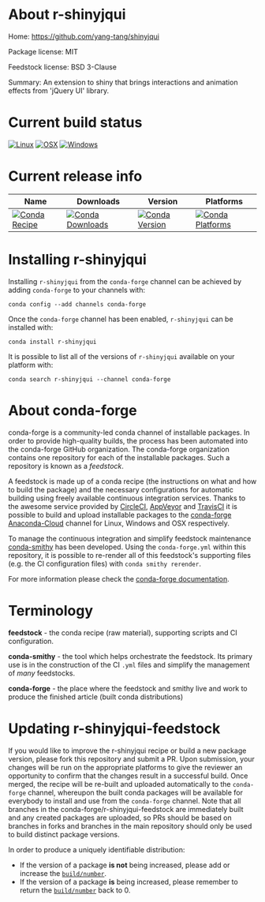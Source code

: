 About r-shinyjqui
=================

Home: https://github.com/yang-tang/shinyjqui

Package license: MIT

Feedstock license: BSD 3-Clause

Summary: An extension to shiny that brings interactions and animation effects from 'jQuery UI' library.



Current build status
====================

[![Linux](https://img.shields.io/circleci/project/github/conda-forge/r-shinyjqui-feedstock/master.svg?label=Linux)](https://circleci.com/gh/conda-forge/r-shinyjqui-feedstock)
[![OSX](https://img.shields.io/travis/conda-forge/r-shinyjqui-feedstock/master.svg?label=macOS)](https://travis-ci.org/conda-forge/r-shinyjqui-feedstock)
[![Windows](https://img.shields.io/appveyor/ci/conda-forge/r-shinyjqui-feedstock/master.svg?label=Windows)](https://ci.appveyor.com/project/conda-forge/r-shinyjqui-feedstock/branch/master)

Current release info
====================

| Name | Downloads | Version | Platforms |
| --- | --- | --- | --- |
| [![Conda Recipe](https://img.shields.io/badge/recipe-r--shinyjqui-green.svg)](https://anaconda.org/conda-forge/r-shinyjqui) | [![Conda Downloads](https://img.shields.io/conda/dn/conda-forge/r-shinyjqui.svg)](https://anaconda.org/conda-forge/r-shinyjqui) | [![Conda Version](https://img.shields.io/conda/vn/conda-forge/r-shinyjqui.svg)](https://anaconda.org/conda-forge/r-shinyjqui) | [![Conda Platforms](https://img.shields.io/conda/pn/conda-forge/r-shinyjqui.svg)](https://anaconda.org/conda-forge/r-shinyjqui) |

Installing r-shinyjqui
======================

Installing `r-shinyjqui` from the `conda-forge` channel can be achieved by adding `conda-forge` to your channels with:

```
conda config --add channels conda-forge
```

Once the `conda-forge` channel has been enabled, `r-shinyjqui` can be installed with:

```
conda install r-shinyjqui
```

It is possible to list all of the versions of `r-shinyjqui` available on your platform with:

```
conda search r-shinyjqui --channel conda-forge
```


About conda-forge
=================

conda-forge is a community-led conda channel of installable packages.
In order to provide high-quality builds, the process has been automated into the
conda-forge GitHub organization. The conda-forge organization contains one repository
for each of the installable packages. Such a repository is known as a *feedstock*.

A feedstock is made up of a conda recipe (the instructions on what and how to build
the package) and the necessary configurations for automatic building using freely
available continuous integration services. Thanks to the awesome service provided by
[CircleCI](https://circleci.com/), [AppVeyor](https://www.appveyor.com/)
and [TravisCI](https://travis-ci.org/) it is possible to build and upload installable
packages to the [conda-forge](https://anaconda.org/conda-forge)
[Anaconda-Cloud](https://anaconda.org/) channel for Linux, Windows and OSX respectively.

To manage the continuous integration and simplify feedstock maintenance
[conda-smithy](https://github.com/conda-forge/conda-smithy) has been developed.
Using the ``conda-forge.yml`` within this repository, it is possible to re-render all of
this feedstock's supporting files (e.g. the CI configuration files) with ``conda smithy rerender``.

For more information please check the [conda-forge documentation](https://conda-forge.org/docs/).

Terminology
===========

**feedstock** - the conda recipe (raw material), supporting scripts and CI configuration.

**conda-smithy** - the tool which helps orchestrate the feedstock.
                   Its primary use is in the construction of the CI ``.yml`` files
                   and simplify the management of *many* feedstocks.

**conda-forge** - the place where the feedstock and smithy live and work to
                  produce the finished article (built conda distributions)


Updating r-shinyjqui-feedstock
==============================

If you would like to improve the r-shinyjqui recipe or build a new
package version, please fork this repository and submit a PR. Upon submission,
your changes will be run on the appropriate platforms to give the reviewer an
opportunity to confirm that the changes result in a successful build. Once
merged, the recipe will be re-built and uploaded automatically to the
`conda-forge` channel, whereupon the built conda packages will be available for
everybody to install and use from the `conda-forge` channel.
Note that all branches in the conda-forge/r-shinyjqui-feedstock are
immediately built and any created packages are uploaded, so PRs should be based
on branches in forks and branches in the main repository should only be used to
build distinct package versions.

In order to produce a uniquely identifiable distribution:
 * If the version of a package **is not** being increased, please add or increase
   the [``build/number``](https://conda.io/docs/user-guide/tasks/build-packages/define-metadata.html#build-number-and-string).
 * If the version of a package **is** being increased, please remember to return
   the [``build/number``](https://conda.io/docs/user-guide/tasks/build-packages/define-metadata.html#build-number-and-string)
   back to 0.
